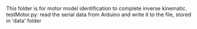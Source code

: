 This folder is for motor model identification to complete inverse kinematic.
testMotor.py: read the serial data from Arduino and write it to the file, stored in 'data' folder
